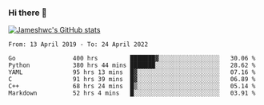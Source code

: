 ### Hi there 👋

[![Jameshwc's GitHub stats](https://github-readme-stats.vercel.app/api?username=jameshwc)](https://github.com/anuraghazra/github-readme-stats)

<!--START_SECTION:waka-->

```text
From: 13 April 2019 - To: 24 April 2022

Go                400 hrs         ███████▓░░░░░░░░░░░░░░░░░   30.06 %
Python            380 hrs 44 mins ███████░░░░░░░░░░░░░░░░░░   28.62 %
YAML              95 hrs 13 mins  █▓░░░░░░░░░░░░░░░░░░░░░░░   07.16 %
C                 91 hrs 39 mins  █▓░░░░░░░░░░░░░░░░░░░░░░░   06.89 %
C++               68 hrs 24 mins  █▒░░░░░░░░░░░░░░░░░░░░░░░   05.14 %
Markdown          52 hrs 4 mins   █░░░░░░░░░░░░░░░░░░░░░░░░   03.91 %
```

<!--END_SECTION:waka-->